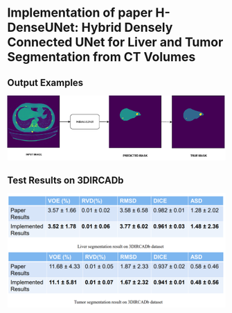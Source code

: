 # Implementation of paper H-DenseUNet: Hybrid Densely Connected UNet for Liver and Tumor Segmentation from CT Volumes

## Output Examples
![caption](images/final.png)

## Test Results on 3DIRCADb 

![caption](results.png)

